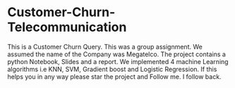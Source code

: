 # Customer-Churn-Telecommunication
This is a Customer Churn Query. This was a group assignment. We assumed the name of the Company was Megatelco. The project contains a python Notebook, Slides and a report. We implemented 4 machine Learning algorithms i.e KNN, SVM, Gradient boost and Logistic Regression. If this helps you in any way please star the project and Follow me. I follow back. 
